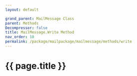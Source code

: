 ```yaml
---
layout: default

grand_parent: MailMessage Class
parent: Methods
Decompressor: false
title: MailMessage.Write Method
nav_order: 10
permalink: /package/mailpackage/mailmessage/methods/write
---
```

# {{ page.title }}
